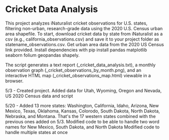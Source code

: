 # Cricket Data Analysis
This project analyzes iNaturalist cricket observations for U.S. states, filtering non-urban, research-grade data using the 2020 U.S. Census urban area shapefile. To start, download cricket data by state from iNaturalist as a csv (e.g., california_observations.csv) and save it to your project folder as statename_observations.csv. Get urban area data from the 2020 US Census link provided. Install dependencies with pip install pandas matplotlib seaborn folium geopandas shapely. 


The script generates a text report (<state>_cricket_data_analysis.txt), a monthly observation graph (<state>_cricket_observations_by_month.png), and an interactive HTML map (<state>_cricket_observations_map.html) viewable in a browser. 

5/3 - Created project. Added data for Utah, Wyoming, Oregon and Nevada, US 2020 Census data and script

5/20 - Added 13 more states: Washington, California, Idaho, Arizona, New Mexico, Texas, Oklahoma, Kansas, Colorodo, South Dakota, North Dakota, Nebraska, and Montana. That's the 17 western states combined with the previous ones added on 5/3. 
Modified code to be able to handle two word names for New Mexico, South Dakota, and North Dakota
Modified code to handle multiple states at once

